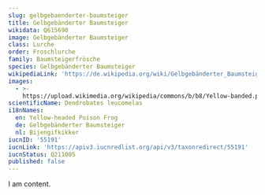 ```yaml
---
slug: gelbgebaenderter-baumsteiger
title: Gelbgebänderter Baumsteiger
wikidata: Q615690
image: Gelbgebänderter Baumsteiger
class: Lurche
order: Froschlurche
family: Baumsteigerfrösche
species: Gelbgebänderter Baumsteiger
wikipediaLink: 'https://de.wikipedia.org/wiki/Gelbgebänderter_Baumsteiger'
images:
  - >-
    https://upload.wikimedia.org/wikipedia/commons/b/b8/Yellow-banded.poison.dart.frog.arp.jpg
scientificName: Dendrobates leucomelas
i18nNames:
  en: Yellow-headed Poison Frog
  de: Gelbgebänderter Baumsteiger
  nl: Bijengifkikker
iucnID: '55191'
iucnLink: 'https://apiv3.iucnredlist.org/api/v3/taxonredirect/55191'
iucnStatus: Q211005
published: false
---
```


I am content.
